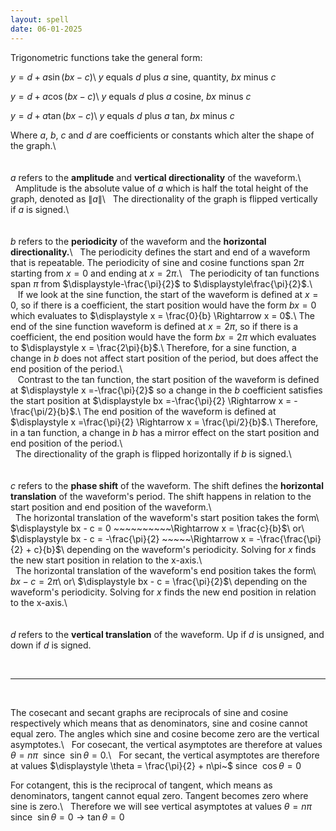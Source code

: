 ```yaml
---
layout: spell
date: 06-01-2025
---
```


Trigonometric functions take the general form:

$y = d + a \sin{(bx-c)}$\\
$y$ equals $d$ plus $a$ sine, quantity, $bx$ minus $c$

$y = d + a \cos{(bx-c)}$\\
$y$ equals $d$ plus $a$ cosine, $bx$ minus $c$

$y = d + a \tan{(bx-c)}$\\
$y$ equals $d$ plus $a$ tan, $bx$ minus $c$

Where $a$, $b$, $c$ and $d$ are coefficients or constants which alter the shape of the graph.\\
<br>
<br>
<br>
$a$ refers to the **amplitude** and **vertical directionality** of the waveform.\\
$~ ~$Amplitude is the absolute value of $a$ which is half the total height of the graph, denoted as $\|a\|$\\
$~ ~$The directionality of the graph is flipped vertically if $a$ is signed.\\
<br>
<br>
<br>
$b$ refers to the **periodicity** of the waveform and the **horizontal directionality.**\\
$~ ~$The periodicity defines the start and end of a waveform that is repeatable.  The periodicity of sine and cosine functions span $2\pi$ starting from $x = 0$ and ending at $x = 2\pi$.\\
$~ ~$The periodicity of tan functions span $\pi$ from $\displaystyle-\frac{\pi}{2}$ to $\displaystyle\frac{\pi}{2}$.\\
<br>
$~ ~$ If we look at the sine function, the start of the waveform is defined at $x = 0$, so if there is a coefficient, the start position would have the form $bx = 0$ which evaluates to $\displaystyle x = \frac{0}{b} \Rightarrow x = 0$.\\
The end of the sine function waveform is defined at $x = 2\pi$, so if there is a coefficient, the end position would have the form $bx = 2\pi$ which evaluates to $\displaystyle x = \frac{2\pi}{b}$.\\
Therefore, for a sine function, a change in $b$ does not affect start position of the period, but does affect the end position of the period.\\
<br>
$~ ~$ Contrast to the tan function, the start position of the waveform is defined at $\displaystyle x =-\frac{\pi}{2}$ so a change in the $b$ coefficient satisfies the start position at $\displaystyle bx =-\frac{\pi}{2} \Rightarrow x = -\frac{\pi/2}{b}$.\\
The end position of the waveform is defined at $\displaystyle x =\frac{\pi}{2} \Rightarrow x = \frac{\pi/2}{b}$.\\
Therefore, in a tan function, a change in $b$ has a mirror effect on the start position and end position of the period.\\
<br>
$~ ~$The directionality of the graph is flipped horizontally if $b$ is signed.\\
<br>
<br>
<br>
$c$ refers to the **phase shift** of the waveform.  The shift defines the **horizontal translation** of the waveform's period.  The shift happens in relation to the start position and end position of the waveform.\\
<br>
$~ ~$The horizontal translation of the waveform's start position takes the form\\
$\displaystyle bx - c = 0 ~~~~~~~~~~\Rightarrow x = \frac{c}{b}$\\
or\\
$\displaystyle bx - c = -\frac{\pi}{2} ~~~~~\Rightarrow x = -\frac{\frac{\pi}{2} + c}{b}$\\
depending on the waveform's periodicity.  Solving for $x$ finds the new start position in relation to the x-axis.\\
<br>
$~ ~$The horizontal translation of the waveform's end position takes the form\\
$bx - c = 2\pi$\\
or\\
$\displaystyle bx - c = \frac{\pi}{2}$\\
depending on the waveform's periodicity.  Solving for $x$ finds the new end position in relation to the x-axis.\\
<br>
<br>
<br>
$d$ refers to the **vertical translation** of the waveform.  Up if $d$ is unsigned, and down if $d$ is signed.

<br>

---

<br>

The cosecant and secant graphs are reciprocals of sine and cosine respectively which means that as denominators, sine and cosine cannot equal zero.  The angles which sine and cosine become zero are the vertical asymptotes.\\
$~ ~$For cosecant, the vertical asymptotes are therefore at values $\theta = n\pi ~$ since $~\sin{\theta} = 0$.\\
$~ ~$For secant, the vertical asymptotes are therefore at values $\displaystyle \theta = \frac{\pi}{2} + n\pi~$ since $~\cos{\theta} = 0$

For cotangent, this is the reciprocal of tangent, which means as denominators, tangent cannot equal zero.  Tangent becomes zero where sine is zero.\\
$~ ~$Therefore we will see vertical asymptotes at values $\theta = n\pi~$ since $~\sin{\theta} = 0 \rightarrow \tan{\theta} = 0$ 